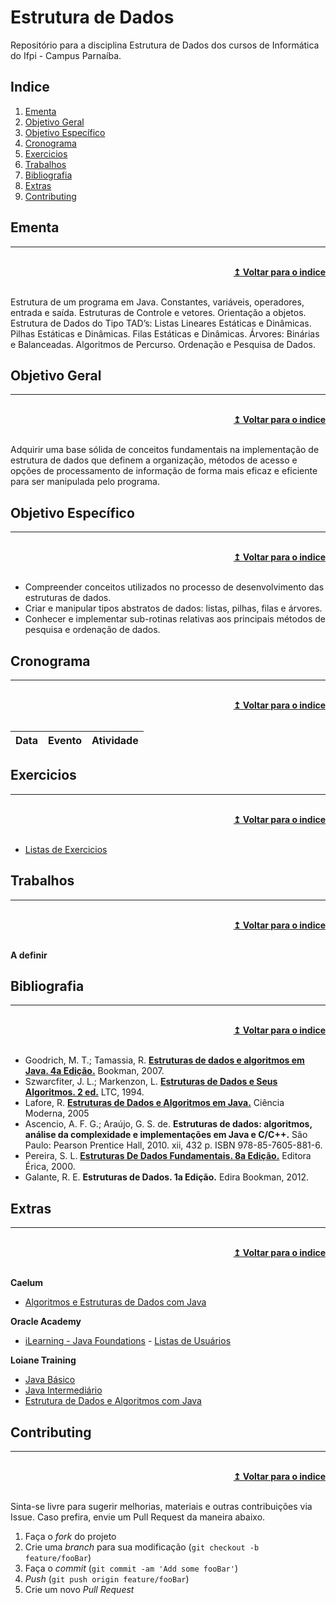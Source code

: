 # Estrutura de Dados
Repositório para a disciplina Estrutura de Dados dos cursos de Informática do Ifpi - Campus Parnaíba.

## Indice
1. [Ementa]
2. [Objetivo Geral]
3. [Objetivo Específico]
4. [Cronograma]
5. [Exercicios]
6. [Trabalhos]
7. [Bibliografia]
8. [Extras]
9. [Contributing]

## Ementa
----

<br/>
<div align="right">
    <b><a href="#indice">↥ Voltar para o indice</a></b>
</div>
<br/>

Estrutura de um programa em Java. Constantes, variáveis, operadores, entrada e saída. Estruturas de Controle e vetores. Orientação a objetos. Estrutura de Dados do Tipo TAD’s: Listas Lineares Estáticas e Dinâmicas. Pilhas Estáticas e Dinâmicas. Filas Estáticas e Dinâmicas. Árvores: Binárias e Balanceadas. Algoritmos de Percurso. Ordenação e Pesquisa de Dados.

## Objetivo Geral
----

<br/>
<div align="right">
    <b><a href="#indice">↥ Voltar para o indice</a></b>
</div>
<br/>

Adquirir uma base sólida de conceitos fundamentais na implementação de estrutura de dados que definem a organização, métodos de acesso e opções de processamento de informação de forma mais eficaz e eficiente para ser manipulada pelo programa.

## Objetivo Específico
----

<br/>
<div align="right">
    <b><a href="#indice">↥ Voltar para o indice</a></b>
</div>
<br/>

* Compreender conceitos utilizados no processo de desenvolvimento das estruturas de dados.
* Criar e manipular tipos abstratos de dados: listas, pilhas, filas e árvores.
* Conhecer e implementar sub-rotinas relativas aos principais métodos de pesquisa e ordenação de dados.

## Cronograma
----

<br/>
<div align="right">
    <b><a href="#indice">↥ Voltar para o indice</a></b>
</div>
<br/>

Data        |   Evento                  |   Atividade
---         |   ---                     |   ---

## Exercicios
----

<br/>
<div align="right">
    <b><a href="#indice">↥ Voltar para o indice</a></b>
</div>
<br/>

* [Listas de Exercicios]

## Trabalhos
----

<br/>
<div align="right">
    <b><a href="#indice">↥ Voltar para o indice</a></b>
</div>
<br/>

**A definir**

## Bibliografia
----

<br/>
<div align="right">
    <b><a href="#indice">↥ Voltar para o indice</a></b>
</div>
<br/>

* Goodrich, M. T.; Tamassia, R. **[Estruturas de dados e algoritmos em Java. 4a Edição.]** Bookman, 2007.
* Szwarcfiter, J. L.; Markenzon, L. **[Estruturas de Dados e Seus Algoritmos. 2 ed.]** LTC, 1994.
* Lafore, R. **[Estruturas de Dados e Algoritmos em Java.]** Ciência Moderna, 2005
* Ascencio, A. F. G.; Araújo, G. S. de. **Estruturas de dados: algoritmos, análise da complexidade e implementações em Java e C/C++.** São Paulo: Pearson Prentice Hall, 2010. xii, 432 p. ISBN 978-85-7605-881-6.
* Pereira, S. L. **[Estruturas De Dados Fundamentais. 8a Edição.]** Editora Érica, 2000.
* Galante, R. E. **Estruturas de Dados. 1a Edição.** Edira Bookman, 2012.


## Extras
----

<br/>
<div align="right">
    <b><a href="#indice">↥ Voltar para o indice</a></b>
</div>
<br/>

**Caelum**
* [Algoritmos e Estruturas de Dados com Java]

**Oracle Academy**
* [iLearning - Java Foundations] - [Listas de Usuários]

**Loiane Training**
* [Java Básico]
* [Java Intermediário]
* [Estrutura de Dados e Algoritmos com Java]


## Contributing
----

<br/>
<div align="right">
    <b><a href="#indice">↥ Voltar para o indice</a></b>
</div>
<br/>

Sinta-se livre para sugerir melhorias, materiais e outras contribuições via Issue. Caso prefira, envie um Pull Request da maneira abaixo.

1. Faça o _fork_ do projeto
2. Crie uma _branch_ para sua modificação (`git checkout -b feature/fooBar`)
3. Faça o _commit_ (`git commit -am 'Add some fooBar'`)
4. _Push_ (`git push origin feature/fooBar`)
5. Crie um novo _Pull Request_


[Ementa]: #ementa
[Objetivo Geral]: #objetivo-geral
[Objetivo Específico]: #objetivo-específico
[Cronograma]: #cronograma
[Exercicios]: #exercicios
[Trabalhos]: #trabalhos
[Bibliografia]: #bibliografia
[Extras]: #extras
[Contributing]: #contributing

[Listas de Exercicios]: https://github.com/denylsonmelo/ed/tree/master/src/main/java/br/edu/ifpi/capar/ed/exercicios

[Estruturas de dados e algoritmos em Java. 4a Edição.]: http://sardes.ifpi.edu.br/pergamum/mobile/resultado_info.php?cod_acervo=1709
[Estruturas de Dados e Seus Algoritmos. 2 ed.]: http://sardes.ifpi.edu.br/pergamum/mobile/resultado_info.php?cod_acervo=16556
[Estruturas de Dados e Algoritmos em Java.]: http://sardes.ifpi.edu.br/pergamum/mobile/resultado_info.php?cod_acervo=6710
[Estruturas De Dados Fundamentais. 8a Edição.]: http://sardes.ifpi.edu.br/pergamum/mobile/resultado_info.php?cod_acervo=3684

[Algoritmos e Estruturas de Dados com Java]: https://www.caelum.com.br/apostila-java-estrutura-dados/
[iLearning - Java Foundations]: http://ilearning.oracle.com/ilearn/en/learner/jsp/login.jsp?site=OracleAcad
[Listas de Usuários]: src/main/java/br/edu/ifpi/capar/ed/oracle/usuarios.md
[Java Básico]: https://loiane.training/course/java-basico/
[Java Intermediário]: https://loiane.training/course/java-basico-ii/
[Estrutura de Dados e Algoritmos com Java]: https://loiane.training/course/estrutura-de-dados-e-algoritmos-com-java/